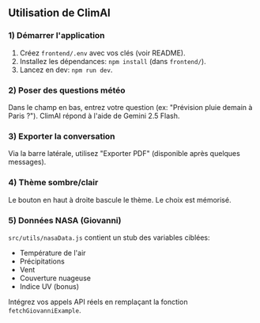 ## Utilisation de ClimAI

### 1) Démarrer l'application
1. Créez `frontend/.env` avec vos clés (voir README).
2. Installez les dépendances: `npm install` (dans `frontend/`).
3. Lancez en dev: `npm run dev`.

### 2) Poser des questions météo
Dans le champ en bas, entrez votre question (ex: "Prévision pluie demain à Paris ?"). 
ClimAI répond à l'aide de Gemini 2.5 Flash.

### 3) Exporter la conversation
Via la barre latérale, utilisez "Exporter PDF" (disponible après quelques messages).

### 4) Thème sombre/clair
Le bouton en haut à droite bascule le thème. Le choix est mémorisé.

### 5) Données NASA (Giovanni)
`src/utils/nasaData.js` contient un stub des variables ciblées:
- Température de l'air
- Précipitations
- Vent
- Couverture nuageuse
- Indice UV (bonus)

Intégrez vos appels API réels en remplaçant la fonction `fetchGiovanniExample`.


